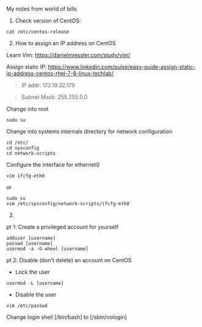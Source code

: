My notes from world of bills

1. Check version of CentOS:

  `cat /etc/centos-release`

2. How to assign an IP address on CentOS

Learn Vim: https://danielmiessler.com/study/vim/

Assign static IP: https://www.linkedin.com/pulse/easy-guide-assign-static-ip-address-centos-rhel-7-8-linux-techlab/

> IP addr: 172.19.32.179

> Subnet Mask: 255.255.0.0

Change into root
```
sudo su
```
Change into systems internals directory for network configuration
```
cd /etc/
cd sysconfig
cd network-scripts
```
Configure the interface for ethernet0
```
vim ifcfg-eth0
``` 
or
```
sudo su
vim /etc/sysconfig/network-scripts/ifcfg-eth0
```

2. 
  pt 1: Create a privileged account for yourself
  ```
  adduser [username]
  passwd [username]
  usermod -a -G wheel [username]
  ```
  pt 2: Disable (don't delete) an account on CentOS
  + Lock the user
  ```
  usermod -L [username]
  ```
  + Disable the user
  ```
  vim /etc/passwd
  ```
   Change login shell [/bin/bash] to [/sbin/nologin]
  
